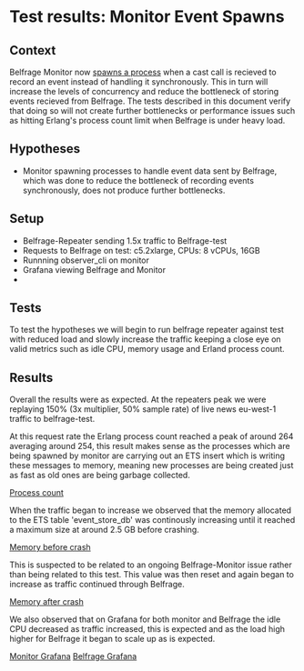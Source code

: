 # Test results: Monitor Event Spawns

## Context
Belfrage Monitor now [spawns a process](https://github.com/bbc/belfrage-monitor/blob/master/lib/message_interface/events.ex#L21-L28) when a cast call is recieved to record an event instead of handling it synchronously. This in turn will increase the levels of concurrency and reduce the bottleneck of storing events recieved from Belfrage. The tests described in this document verify that doing so will not create further bottlenecks or performance issues such as hitting Erlang's process count limit when Belfrage is under heavy load.


## Hypotheses

- Monitor spawning processes to handle event data sent by Belfrage, which was done to reduce the bottleneck of recording events synchronously, does not produce further bottlenecks.

## Setup

- Belfrage-Repeater sending 1.5x traffic to Belfrage-test
- Requests to Belfrage on test: c5.2xlarge, CPUs: 8 vCPUs, 16GB
- Runnning observer_cli on monitor
- Grafana viewing Belfrage and Monitor
- 

## Tests

To test the hypotheses we will begin to run belfrage repeater against test with reduced load and slowly increase the traffic keeping a close eye on valid metrics such as idle CPU, memory usage and Erland process count. 

## Results

Overall the results were as expected. At the repeaters peak we were replaying 150% (3x multiplier, 50% sample rate) of live news eu-west-1 traffic to belfrage-test. 

At this request rate the Erlang process count reached a peak of around 264 averaging around 254, this result makes sense as the processes which are being spawned by monitor are carrying out an ETS insert which is writing these messages to memory, meaning new processes are being created just as fast as old ones are being garbage collected.

[Process count](img/process_count.png)

When the traffic began to increase we observed that the memory allocated to the ETS table 'event_store_db' was continously increasing until it reached a maximum size at around 2.5 GB before crashing. 

[Memory before crash](img/monitor_memory_before_crash.png)
 
This is suspected to be related to an ongoing Belfrage-Monitor issue rather than being related to this test. This value was then reset and again began to increase as traffic continued through Belfrage.

[Memory after crash](img/monitor_memory_after_crash.png)

We also observed that on Grafana for both monitor and Belfrage the idle CPU decreased as traffic increased, this is expected and as the load high higher for Belfrage it began to scale up as is expected.

[Monitor Grafana](img/monitor_grafana.png)
[Belfrage Grafana](img/belfrage_grafana.png)




